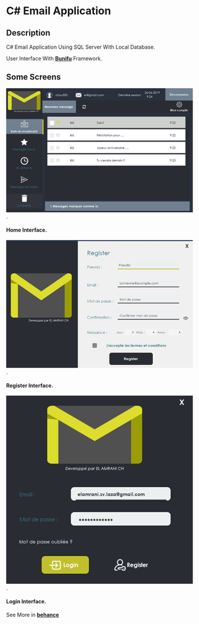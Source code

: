 # C# Email Application

## Description
C# Email Application Using SQL Server With Local Database.

User Interface With **[Bunifu](https://bunifuframework.com/)** Framework.

## Some Screens
![](/screens/01.jpg).
#### Home Interface.

![](/screens/05.png).
#### Register Interface.

![](/screens/06.png).
#### Login Interface.

See More in **[behance](https://www.behance.net/gallery/82096399/Desktop-application-Boite-de-messagerie-utilisant-C)**
